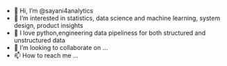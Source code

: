 - 👋 Hi, I’m @sayani4analytics
- 👀 I’m interested in statistics, data science and machine learning, system design, product insights
- 🌱 I love python,engineering data pipeliness for both structured and unstructured data
- 💞️ I’m looking to collaborate on ...
- 📫 How to reach me ...

<!---
sayani4analytics/sayani4analytics is a ✨ special ✨ repository because its `README.md` (this file) appears on your GitHub profile.
You can click the Preview link to take a look at your changes.
--->
